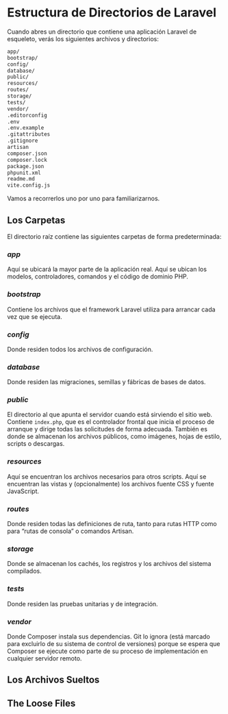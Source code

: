 # Estructura de Directorios de Laravel

Cuando abres un directorio que contiene una aplicación Laravel de esqueleto, verás los siguientes archivos y directorios:

```sh
app/
bootstrap/
config/
database/
public/
resources/
routes/
storage/
tests/
vendor/
.editorconfig
.env
.env.example
.gitattributes
.gitignore
artisan
composer.json
composer.lock
package.json
phpunit.xml
readme.md
vite.config.js
```

Vamos a recorrerlos uno por uno para familiarizarnos.

## Los Carpetas

El directorio raíz contiene las siguientes carpetas de forma predeterminada:

### _app_

Aquí se ubicará la mayor parte de la aplicación real. Aquí se ubican los modelos, controladores, comandos y el código de dominio PHP.

### _bootstrap_

Contiene los archivos que el framework Laravel utiliza para arrancar cada vez que se ejecuta.

### _config_

Donde residen todos los archivos de configuración.

### _database_

Donde residen las migraciones, semillas y fábricas de bases de datos.

### _public_

El directorio al que apunta el servidor cuando está sirviendo el sitio web. Contiene `index.php`, que es el controlador frontal que inicia el proceso de arranque y dirige todas las solicitudes de forma adecuada. También es donde se almacenan los archivos públicos, como imágenes, hojas de estilo, scripts o descargas.

### _resources_

Aquí se encuentran los archivos necesarios para otros scripts. Aquí se encuentran las vistas y (opcionalmente) los archivos fuente CSS y fuente JavaScript.

### _routes_

Donde residen todas las definiciones de ruta, tanto para rutas HTTP como para “rutas de consola” o comandos Artisan.

### _storage_

Donde se almacenan los cachés, los registros y los archivos del sistema compilados.

### _tests_

Donde residen las pruebas unitarias y de integración.

### _vendor_

Donde Composer instala sus dependencias. Git lo ignora (está marcado para excluirlo de su sistema de control de versiones) porque se espera que Composer se ejecute como parte de su proceso de implementación en cualquier servidor remoto.

## Los Archivos Sueltos
## The Loose Files


